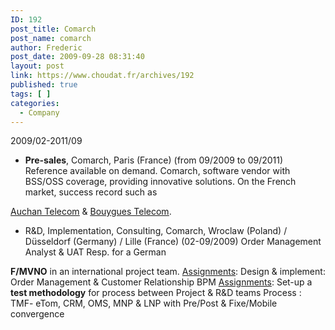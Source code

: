 ```yaml
---
ID: 192
post_title: Comarch
post_name: comarch
author: Frederic
post_date: 2009-09-28 08:31:40
layout: post
link: https://www.choudat.fr/archives/192
published: true
tags: [ ]
categories:
  - Company
---
```

2009/02-2011/09 
*   **Pre-sales**, Comarch, Paris (France) (from 09/2009 to 09/2011) Reference available on demand. Comarch, software vendor with BSS/OSS coverage, providing innovative solutions. On the French market, success record such as <u>

[Auchan Telecom][1]</u> & <u>[Bouygues Telecom][2]</u>. 
*   R&D, Implementation, Consulting, Comarch, Wroclaw (Poland) / Düsseldorf (Germany) / Lille (France) (02-09/2009) Order Management Analyst & UAT Resp. for a German 

**F/MVNO** in an international project team. <u>Assignments</u>: Design & implement: Order Management & Customer Relationship BPM <u>Assignments</u>: Set-up a **test methodology** for process between Project & R&D teams Process : TMF- eTom, CRM, OMS, MNP & LNP with Pre/Post & Fixe/Mobile convergence

 [1]: http://www.infohightech.com/IMG/pdf/comarch1.pdf
 [2]: http://www.comarch.com/telecommunications/our-customers/case-studies/bouygues-telecom/